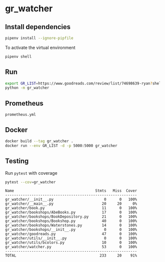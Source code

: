 # gr_watcher

## Install dependencies

```bash
pipenv install --ignore-pipfile
```

To activate the virtual environment

```bash
pipenv shell
``` 

## Run

```bash
export GR_LIST=https://www.goodreads.com/review/list/74698639-ryan?shelf=test
python -m gr_watcher
```

## Prometheus

```
prometheus.yml
```

## Docker

```bash
docker build --tag gr_watcher .
docker run --env GR_LIST -d -p 5000:5000 gr_watcher
```

## Testing

Run `pytest` with coverage

```bash
pytest --cov=gr_watcher
```

```
Name                                     Stmts   Miss  Cover
------------------------------------------------------------
gr_watcher/__init__.py                       0      0   100%
gr_watcher/__main__.py                      20     20     0%
gr_watcher/book.py                          11      0   100%
gr_watcher/bookshops/AbeBooks.py            17      0   100%
gr_watcher/bookshops/BookDepository.py      21      0   100%
gr_watcher/bookshops/Bookshop.py            40      0   100%
gr_watcher/bookshops/Waterstones.py         14      0   100%
gr_watcher/bookshops/__init__.py             0      0   100%
gr_watcher/goodreads.py                     47      0   100%
gr_watcher/utils/__init__.py                 0      0   100%
gr_watcher/utils/bcolors.py                 10      0   100%
gr_watcher/watcher.py                       53      0   100%
------------------------------------------------------------
TOTAL                                      233     20    91%
```